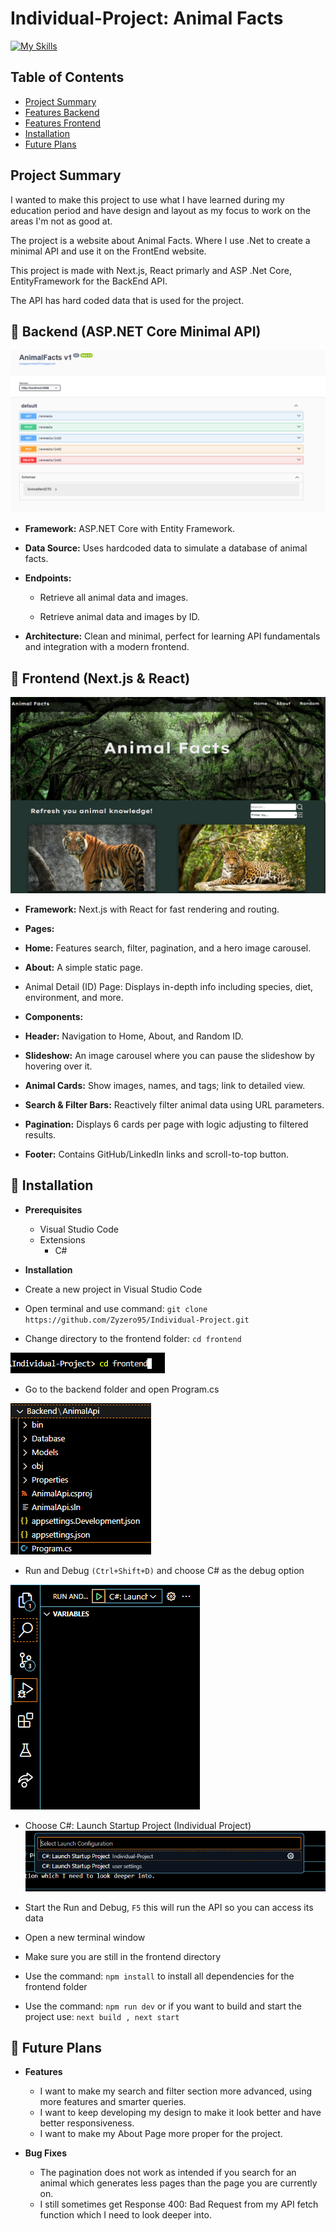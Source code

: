 # Individual-Project: Animal Facts

[![My Skills](https://skillicons.dev/icons?i=vscode,dotnet,ts,html,css,nextjs,react,npm)](https://skillicons.dev)

## Table of Contents
- [Project Summary](#project-summary)
- [Features Backend](#-backend-aspnet-core-minimal-api)
- [Features Frontend](#-frontend-nextjs--react)
- [Installation](#installation)
- [Future Plans](#future-plans)

## Project Summary

I wanted to make this project to use what I have learned during my education period and have design and layout as my focus to work on the areas I'm not as good at.

The project is a website about Animal Facts. Where I use .Net to create a minimal API and use it on the FrontEnd website.

This project is made with Next.js, React primarly and ASP .Net Core, EntityFramework for the BackEnd API.

The API has hard coded data that is used for the project.

## 🧠 Backend (ASP.NET Core Minimal API)

![API Endpoints and CRUD functionality](screenshotAPI.png)

* **Framework:** ASP.NET Core with Entity Framework.

* **Data Source:** Uses hardcoded data to simulate a database of animal facts.

* **Endpoints:**

    - Retrieve all animal data and images.

    - Retrieve animal data and images by ID.

* **Architecture:** Clean and minimal, perfect for learning API fundamentals and integration with a modern frontend.

## 🎨 Frontend (Next.js & React)

![Home](screenshotHomePage.png)

* **Framework:** Next.js with React for fast rendering and routing.

* **Pages:**

- **Home:** Features search, filter, pagination, and a hero image carousel.

- **About:** A simple static page.

- Animal Detail (ID) Page: Displays in-depth info including species, diet, environment, and more.

* **Components:**

- **Header:** Navigation to Home, About, and Random ID.

- **Slideshow:** An image carousel where you can pause the slideshow by hovering over it.

- **Animal Cards:** Show images, names, and tags; link to detailed view.

- **Search & Filter Bars:** Reactively filter animal data using URL parameters.

- **Pagination:** Displays 6 cards per page with logic adjusting to filtered results.

- **Footer:** Contains GitHub/LinkedIn links and scroll-to-top button.

## 💾 Installation

* **Prerequisites**
    - Visual Studio Code
    * Extensions
        - C#

* **Installation**
* Create a new project in Visual Studio Code

* Open terminal and use command: ```git clone https://github.com/Zyzero95/Individual-Project.git```

* Change directory to the frontend folder: ```cd frontend```

![terminal change directory](image.png)

* Go to the backend folder and open Program.cs

![Program.cs](image-1.png)

* Run and Debug ```(Ctrl+Shift+D)``` and choose C# as the debug option

![Run And Debug](image-2.png)

* Choose C#: Launch Startup Project (Individual Project)
![Launch Startup Project](image-3.png)

* Start the Run and Debug, ```F5``` this will run the API so you can access its data

* Open a new terminal window

* Make sure you are still in the frontend directory

* Use the command: ```npm install``` to install all dependencies for the frontend folder

* Use the command: ```npm run dev``` or if you want to build and start the project use: ```next build , next start```

## 📝 Future Plans

* **Features**
    - I want to make my search and filter section more advanced, using more features and smarter queries.
    - I want to keep developing my design to make it look better and have better responsiveness.
    - I want to make my About Page more proper for the project.

* **Bug Fixes**
    - The pagination does not work as intended if you search for an animal which generates less pages than the page you are currently on.
    - I still sometimes get Response 400: Bad Request from my API fetch function which I need to look deeper into.